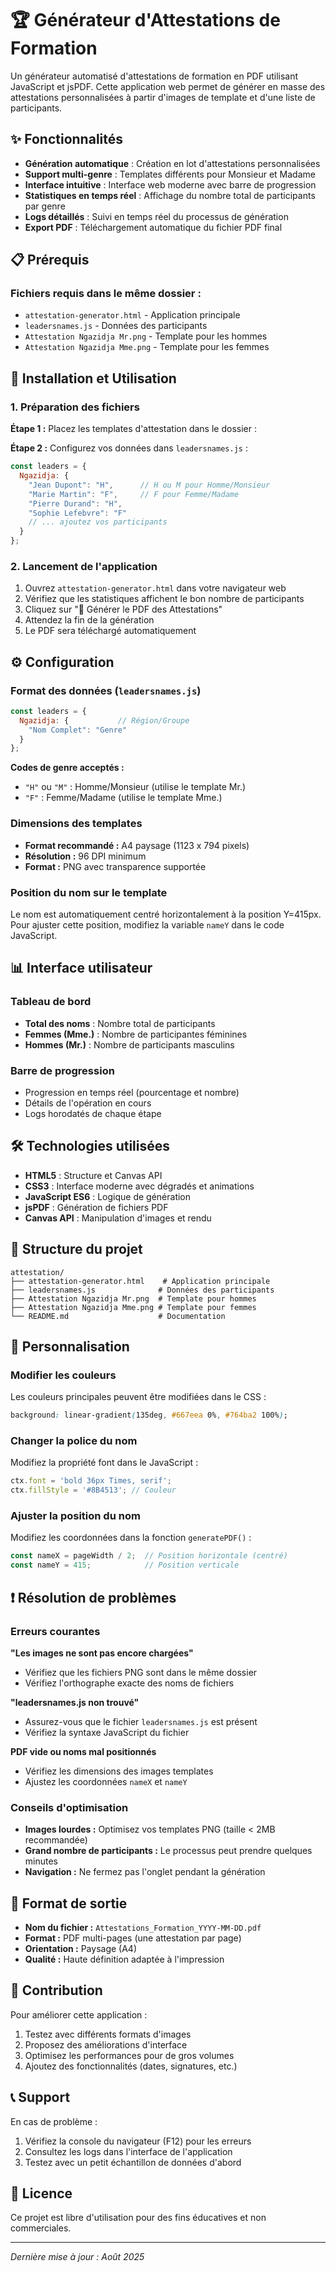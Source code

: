 # 🏆 Générateur d'Attestations de Formation

Un générateur automatisé d'attestations de formation en PDF utilisant JavaScript et jsPDF. Cette application web permet de générer en masse des attestations personnalisées à partir d'images de template et d'une liste de participants.

## ✨ Fonctionnalités

- **Génération automatique** : Création en lot d'attestations personnalisées
- **Support multi-genre** : Templates différents pour Monsieur et Madame
- **Interface intuitive** : Interface web moderne avec barre de progression
- **Statistiques en temps réel** : Affichage du nombre total de participants par genre
- **Logs détaillés** : Suivi en temps réel du processus de génération
- **Export PDF** : Téléchargement automatique du fichier PDF final

## 📋 Prérequis

### Fichiers requis dans le même dossier :
- `attestation-generator.html` - Application principale
- `leadersnames.js` - Données des participants
- `Attestation Ngazidja Mr.png` - Template pour les hommes
- `Attestation Ngazidja Mme.png` - Template pour les femmes

## 🚀 Installation et Utilisation

### 1. Préparation des fichiers

**Étape 1 :** Placez les templates d'attestation dans le dossier :

**Étape 2 :** Configurez vos données dans `leadersnames.js` :
```javascript
const leaders = {
  Ngazidja: {
    "Jean Dupont": "H",      // H ou M pour Homme/Monsieur
    "Marie Martin": "F",     // F pour Femme/Madame
    "Pierre Durand": "H",
    "Sophie Lefebvre": "F"
    // ... ajoutez vos participants
  }
};
```

### 2. Lancement de l'application

1. Ouvrez `attestation-generator.html` dans votre navigateur web
2. Vérifiez que les statistiques affichent le bon nombre de participants
3. Cliquez sur "📄 Générer le PDF des Attestations"
4. Attendez la fin de la génération
5. Le PDF sera téléchargé automatiquement

## ⚙️ Configuration

### Format des données (`leadersnames.js`)
```javascript
const leaders = {
  Ngazidja: {           // Région/Groupe
    "Nom Complet": "Genre"
  }
};
```

**Codes de genre acceptés :**
- `"H"` ou `"M"` : Homme/Monsieur (utilise le template Mr.)
- `"F"` : Femme/Madame (utilise le template Mme.)

### Dimensions des templates
- **Format recommandé :** A4 paysage (1123 x 794 pixels)
- **Résolution :** 96 DPI minimum
- **Format :** PNG avec transparence supportée

### Position du nom sur le template
Le nom est automatiquement centré horizontalement à la position Y=415px. Pour ajuster cette position, modifiez la variable `nameY` dans le code JavaScript.

## 📊 Interface utilisateur

### Tableau de bord
- **Total des noms** : Nombre total de participants
- **Femmes (Mme.)** : Nombre de participantes féminines
- **Hommes (Mr.)** : Nombre de participants masculins

### Barre de progression
- Progression en temps réel (pourcentage et nombre)
- Détails de l'opération en cours
- Logs horodatés de chaque étape

## 🛠️ Technologies utilisées

- **HTML5** : Structure et Canvas API
- **CSS3** : Interface moderne avec dégradés et animations
- **JavaScript ES6** : Logique de génération
- **jsPDF** : Génération de fichiers PDF
- **Canvas API** : Manipulation d'images et rendu

## 📁 Structure du projet

```
attestation/
├── attestation-generator.html    # Application principale
├── leadersnames.js              # Données des participants
├── Attestation Ngazidja Mr.png  # Template pour hommes
├── Attestation Ngazidja Mme.png # Template pour femmes
└── README.md                    # Documentation
```

## 🔧 Personnalisation

### Modifier les couleurs
Les couleurs principales peuvent être modifiées dans le CSS :
```css
background: linear-gradient(135deg, #667eea 0%, #764ba2 100%);
```

### Changer la police du nom
Modifiez la propriété font dans le JavaScript :
```javascript
ctx.font = 'bold 36px Times, serif';
ctx.fillStyle = '#8B4513'; // Couleur
```

### Ajuster la position du nom
Modifiez les coordonnées dans la fonction `generatePDF()` :
```javascript
const nameX = pageWidth / 2;  // Position horizontale (centré)
const nameY = 415;            // Position verticale
```

## ❗ Résolution de problèmes

### Erreurs courantes

**"Les images ne sont pas encore chargées"**
- Vérifiez que les fichiers PNG sont dans le même dossier
- Vérifiez l'orthographe exacte des noms de fichiers

**"leadersnames.js non trouvé"**
- Assurez-vous que le fichier `leadersnames.js` est présent
- Vérifiez la syntaxe JavaScript du fichier

**PDF vide ou noms mal positionnés**
- Vérifiez les dimensions des images templates
- Ajustez les coordonnées `nameX` et `nameY`

### Conseils d'optimisation

- **Images lourdes :** Optimisez vos templates PNG (taille < 2MB recommandée)
- **Grand nombre de participants :** Le processus peut prendre quelques minutes
- **Navigation :** Ne fermez pas l'onglet pendant la génération

## 📄 Format de sortie

- **Nom du fichier :** `Attestations_Formation_YYYY-MM-DD.pdf`
- **Format :** PDF multi-pages (une attestation par page)
- **Orientation :** Paysage (A4)
- **Qualité :** Haute définition adaptée à l'impression

## 🤝 Contribution

Pour améliorer cette application :
1. Testez avec différents formats d'images
2. Proposez des améliorations d'interface
3. Optimisez les performances pour de gros volumes
4. Ajoutez des fonctionnalités (dates, signatures, etc.)

## 📞 Support

En cas de problème :
1. Vérifiez la console du navigateur (F12) pour les erreurs
2. Consultez les logs dans l'interface de l'application
3. Testez avec un petit échantillon de données d'abord

## 📜 Licence

Ce projet est libre d'utilisation pour des fins éducatives et non commerciales.

---

*Dernière mise à jour : Août 2025*

